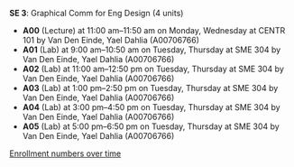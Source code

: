 **SE 3**: Graphical Comm for Eng Design (4 units)

- **A00** (Lecture) at 11:00 am–11:50 am on Monday, Wednesday at CENTR 101 by Van Den Einde, Yael Dahlia (A00706766)
- **A01** (Lab) at 9:00 am–10:50 am on Tuesday, Thursday at SME 304 by Van Den Einde, Yael Dahlia (A00706766)
- **A02** (Lab) at 11:00 am–12:50 pm on Tuesday, Thursday at SME 304 by Van Den Einde, Yael Dahlia (A00706766)
- **A03** (Lab) at 1:00 pm–2:50 pm on Tuesday, Thursday at SME 304 by Van Den Einde, Yael Dahlia (A00706766)
- **A04** (Lab) at 3:00 pm–4:50 pm on Tuesday, Thursday at SME 304 by Van Den Einde, Yael Dahlia (A00706766)
- **A05** (Lab) at 5:00 pm–6:50 pm on Tuesday, Thursday at SME 304 by Van Den Einde, Yael Dahlia (A00706766)

[Enrollment numbers over time](./SE3.tsv)
